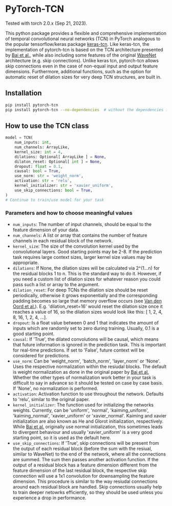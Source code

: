 # PyTorch-TCN

Tested with torch 2.0.x (Sep 21, 2023).

This python package provides a flexible and comprehensive implementation of temporal convolutional neural networks (TCN) in PyTorch analogous to the popular tensorflow/keras package [keras-tcn](https://github.com/philipperemy/keras-tcn). Like keras-tcn, the implementation of pytorch-tcn is based on the TCN architecture presented by [Bai et al.](https://arxiv.org/abs/1803.01271), while also including some features of the original [WaveNet](https://arxiv.org/pdf/1609.03499.pdf) architecture (e.g. skip connections). Unlike keras tcn, pytorch-tcn allows skip connections even in the case of non-equal input and output feature dimensions. Furthermore, additional functions, such as the option for automatic reset of dilation sizes for very deep TCN structures, are built in.

## Installation

```bash
pip install pytorch-tcn
pip install pytorch-tcn --no-dependencies  # without the dependencies if you already have PyTorch/Numpy.
```

## How to use the TCN class

```python
model = TCN(
    num_inputs: int,
    num_channels: ArrayLike,
    kernel_size: int = 4,
    dilations: Optional[ ArrayLike ] = None,
    dilaton_reset: Optional[ int ] = None,
    dropout: float = 0.1,
    causal: bool = True,
    use_norm: str = 'weight_norm',
    activation: str = 'relu',
    kernel_initializer: str = 'xavier_uniform',
    use_skip_connections: bool = True,
)
# Continue to train/use model for your task
```

### Parameters and how to choose meaningful values

- `num_inputs`: The number of input channels, should be equal to the feature dimension of your data.
- `num_channels`: A list or array that contains the number of feature channels in each residual block of the network.
- `kernel_size`: The size of the convolution kernel used by the convolutional layers. Good starting points may be 2-8. If the prediction task requires large context sizes, larger kernel size values may be appropriate.
- `dilations`: If None, the dilation sizes will be calculated via 2^(1...n) for the residual blocks 1 to n. This is the standard way to do it. However, if you need a custom list of dilation sizes for whatever reason you could pass such a list or array to the argument.
- `dilation_reset`: For deep TCNs the dilation size should be reset periodically, otherwise it grows exponentially and the corresponding padding becomes so large that memory overflow occurs (see [Van den Oord et al.](https://arxiv.org/pdf/1609.03499.pdf)). E.g. 'dilation_reset=16' would reset the dilation size once it reaches a value of 16, so the dilation sizes would look like this: [ 1, 2, 4, 8, 16, 1, 2, 4, ...].
- `dropout`: Is a float value between 0 and 1 that indicates the amount of inputs which are randomly set to zero during training. Usually, 0.1 is a good starting point.
- `causal`: If 'True', the dilated convolutions will be causal, which means that future information is ignored in the prediction task. This is important for real-time predictions. If set to 'False', future context will be considered for predictions.
- `use_norm`: Can be 'weight_norm', 'batch_norm', 'layer_norm' or 'None'. Uses the respective normalization within the resiudal blocks. The default is weight normalization as done in the original paper by [Bai et al.](https://arxiv.org/abs/1803.01271) Whether the other types of normalization work better in your task is difficult to say in advance so it should be tested on case by case basis. If 'None', no normalization is performed.
- `activation`: Activation function to use throughout the network. Defaults to 'relu', similar to the original paper.
- `kernel_initializer`: The function used for initializing the networks weights. Currently, can be 'uniform', 'normal', 'kaiming_uniform', 'kaiming_normal', 'xavier_uniform' or 'xavier_normal'. Kaiming and xavier initialization are also known as He and Glorot initialization, respectively. While [Bai et al.](https://arxiv.org/abs/1803.01271) originally use normal initialization, this sometimes leads to divergent behaviour and usually 'xavier_uniform' is a very good starting point, so it is used as the default here.
- `use_skip_connections`: If 'True', skip connections will be present from the output of each residual block (before the sum with the resiual, similar to WaveNet) to the end of the network, where all the connections are summed. The sum then passes another activation function. If the output of a residual block has a feature dimension different from the feature dimension of the last residual block, the respective skip connection will use a 1x1 convolution for downsampling the feature dimension. This procedure is similar to the way resiudal connections around each residual block are handled. Skip connections usually help to train deeper netowrks efficiently, so they should be used unless you experience a drop in performance.
